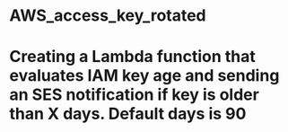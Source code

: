 # AWS_access_key_rotated
# Creating a Lambda function that evaluates IAM key age and sending an SES notification if key is older than X days. Default days is 90
